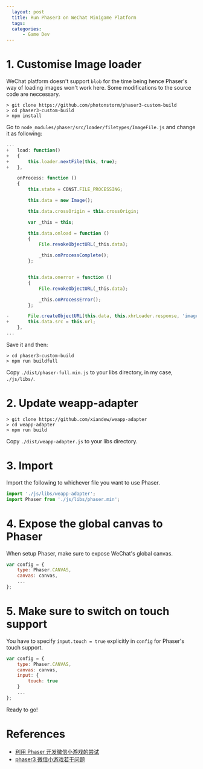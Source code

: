 ```yaml
---
  layout: post
  title: Run Phaser3 on WeChat Minigame Platform
  tags:
  categories:
      - Game Dev
---
```


# **1. Customise Image loader**

WeChat platform doesn't support `blob` for the time being hence Phaser's way of
loading images won't work here. Some modifications to the source code are neccessary.

```console
> git clone https://github.com/photonstorm/phaser3-custom-build
> cd phaser3-custom-build
> npm install
```

Go to `node_modules/phaser/src/loader/filetypes/ImageFile.js` and change it as following:

```javascript
...
+   load: function()
+   {
+       this.loader.nextFile(this, true);
+   },

    onProcess: function ()
    {
        this.state = CONST.FILE_PROCESSING;

        this.data = new Image();

        this.data.crossOrigin = this.crossOrigin;

        var _this = this;

        this.data.onload = function ()
        {
            File.revokeObjectURL(_this.data);

            _this.onProcessComplete();
        };


        this.data.onerror = function ()
        {
            File.revokeObjectURL(_this.data);

            _this.onProcessError();
        };

-       File.createObjectURL(this.data, this.xhrLoader.response, 'image/png');
+       this.data.src = this.url;
    },
...
```

Save it and then:
```console
> cd phaser3-custom-build
> npm run buildfull
```

Copy `./dist/phaser-full.min.js` to your libs directory, in my case, `./js/libs/`.

# **2. Update weapp-adapter**

```console
> git clone https://github.com/xiandew/weapp-adapter
> cd weapp-adapter
> npm run build
```

Copy `./dist/weapp-adapter.js` to your libs directory.

# **3. Import**

Import the following to whichever file you want to use Phaser.

```javascript
import './js/libs/weapp-adapter';
import Phaser from './js/libs/phaser.min';
```

# **4. Expose the global canvas to Phaser**

When setup Phaser, make sure to expose WeChat's global canvas.

```javascript
var config = {
    type: Phaser.CANVAS,
    canvas: canvas,
    ...
};
```

# **5. Make sure to switch on touch support**

You have to specify `input.touch = true` explicitly in `config` for Phaser's touch support.

```javascript
var config = {
    type: Phaser.CANVAS,
    canvas: canvas,
    input: {
        touch: true
    }
    ...
};
```

Ready to go!

# **References**
- [利用 Phaser 开发微信小游戏的尝试](https://indienova.com/indie-game-development/run-phaser-on-wechat-game-platform/)
- [phaser3 微信小游戏若干问题](https://www.cnblogs.com/honghong87/p/9592680.html)
